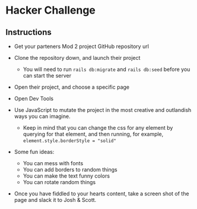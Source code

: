 # Hacker Challenge

## Instructions

* Get your parteners Mod 2 project GitHub repository url

* Clone the repository down, and launch their project

  * You will need to run `rails db:migrate` and `rails db:seed` before you can start the server

* Open their project, and choose a specific page

* Open Dev Tools

* Use JavaScript to mutate the project in the most creative and outlandish ways you can imagine.

  * Keep in mind that you can change the css for any element by querying for that element, and then running, for example, `element.style.borderStyle = "solid"`

* Some fun ideas:

  * You can mess with fonts
  * You can add borders to random things
  * You can make the text funny colors
  * You can rotate random things

* Once you have fiddled to your hearts content, take a screen shot of the page and slack it to Josh & Scott.
